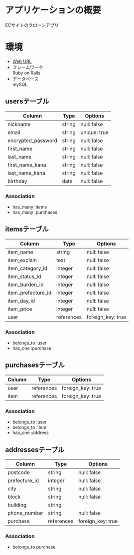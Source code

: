 # アプリケーションの概要
ECサイトのクローンアプリ

# 環境
* [Web URL](https://furima-30628.herokuapp.com/)
* フレームワーク
  <br>
  Ruby on Rails
* データベース
  <br>
  mySQL


## usersテーブル

|Column|Type|Options|
|------|----|-------|
| nickname | string | null: false |
| email | string | unique: true |
| encrypted_password | string | null: false|
| first_name | string | null: false |
| last_name  | string | null: false |
| first_name_kana | string | null: false |
| last_name_kana | string | null: false |
| birthday   | date | null: false |

### Association
- has_many :items
- has_many :purchases


## itemsテーブル
|Column|Type|Options|
|------|----|-------|
| item_name | string | null: false |
| item_explain | text | null: false |
| item_category_id | integer | null: false |
| item_status_id | integer | null: false |
| item_burden_id | integer | null: false |
| item_prefecture_id | integer | null: false |
| item_day_id | integer | null: false |
| item_price | integer | null: false |
| user | references | foreign_key: true |

### Association
- belongs_to :user
- has_one :purchase


## purchasesテーブル
|Column|Type|Options|
|------|----|-------|
| user | references | foreign_key: true |
| item | references | foreign_key: true |

### Association
- belongs_to :user
- belongs_to :item
- has_one :address

## addressesテーブル
|Column|Type|Options|
|------|----|-------|
| postcode | string | null: false |
| prefecture_id | integer | null: false |
| city | string | null: false |
| block | string | null: false |
| building | string |
| phone_number | string | null: false |
| purchase | references | foreign_key: true |

### Association
- belongs_to purchase
